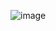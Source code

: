 


![image](https://github.com/white10205/--WaterFall/assets/145581393/9e72607b-8fa3-4271-9bd9-a48dc50c92ff)
